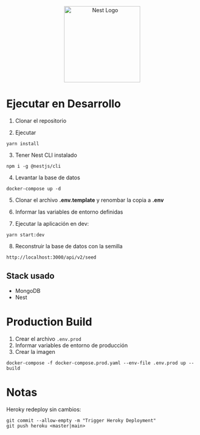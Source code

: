 <p align="center">
  <a href="http://nestjs.com/" target="blank"><img src="https://nestjs.com/img/logo-small.svg" width="200" alt="Nest Logo" /></a>
</p>

# Ejecutar en Desarrollo
1. Clonar el repositorio

2. Ejecutar
```
yarn install
```

3. Tener Nest CLI instalado
```
npm i -g @nestjs/cli
```

4. Levantar la base de datos
```
docker-compose up -d
```

5. Clonar el archivo __.env.template__ y renombar la copia a __.env__

6. Informar las variables de entorno definidas

7. Ejecutar la aplicación en dev:
```
yarn start:dev
```

8. Reconstruir la base de datos con la semilla
```
http://localhost:3000/api/v2/seed
```

## Stack usado
* MongoDB
* Nest



# Production Build
1. Crear el archivo ```.env.prod```
2. Informar variables de entorno de producción
3. Crear la imagen
```
docker-compose -f docker-compose.prod.yaml --env-file .env.prod up --build
```


# Notas
Heroky redeploy sin cambios:
```
git commit --allow-empty -m "Trigger Heroky Deployment"
git push heroku <master|main>
```